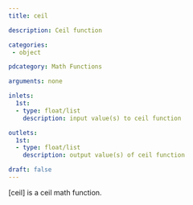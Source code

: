 ```yaml
---
title: ceil

description: Ceil function

categories:
 - object

pdcategory: Math Functions

arguments: none

inlets:
  1st:
  - type: float/list
    description: input value(s) to ceil function

outlets:
  1st:
  - type: float/list
    description: output value(s) of ceil function

draft: false
---
```


[ceil] is a ceil math function.